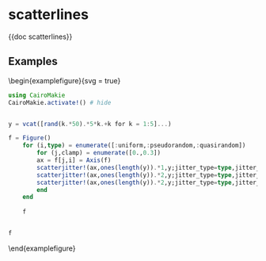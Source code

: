 # scatterlines

{{doc scatterlines}}
## Examples

\begin{examplefigure}{svg = true}
```julia
using CairoMakie
CairoMakie.activate!() # hide


y = vcat([rand(k.*50).*5*k.+k for k = 1:5]...)

f = Figure()
	for (i,type) = enumerate([:uniform,:pseudorandom,:quasirandom])
        for (j,clamp) = enumerate([0.,0.3])
		ax = f[j,i] = Axis(f)
	    scatterjitter!(ax,ones(length(y)).*1,y;jitter_type=type,jitter_width=1.0,clamped_portion=clamp)
        scatterjitter!(ax,ones(length(y)).*2,y;jitter_type=type,jitter_width=0.2,clamped_portion=clamp)
        scatterjitter!(ax,ones(length(y)).*2,y;jitter_type=type,jitter_width=1.5,clamped_portion=clamp)
        end
	end
	
	f


f
```
\end{examplefigure}
